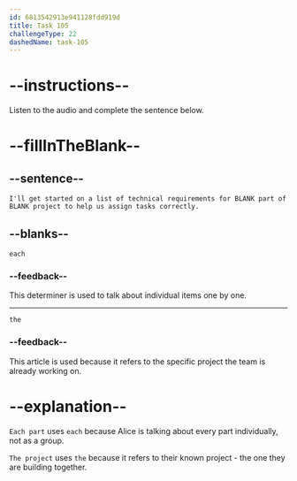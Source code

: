 ```yaml
---
id: 6813542913e941128fdd919d
title: Task 105
challengeType: 22
dashedName: task-105
---
```


<!-- (Audio) Alice: I'll get started on a list of technical requirements for each part of the project to help us assign tasks correctly. -->

# --instructions--

Listen to the audio and complete the sentence below.

# --fillInTheBlank--

## --sentence--

`I'll get started on a list of technical requirements for BLANK part of BLANK project to help us assign tasks correctly.`

## --blanks--

`each`

### --feedback--

This determiner is used to talk about individual items one by one.

---

`the`

### --feedback--

This article is used because it refers to the specific project the team is already working on.

# --explanation--

`Each part` uses `each` because Alice is talking about every part individually, not as a group.

`The project` uses `the` because it refers to their known project - the one they are building together.

